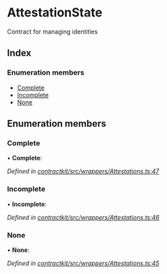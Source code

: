 # AttestationState

Contract for managing identities

## Index

### Enumeration members

* [Complete](../enums/_wrappers_attestations_.attestationstate.md#complete)
* [Incomplete](../enums/_wrappers_attestations_.attestationstate.md#incomplete)
* [None](../enums/_wrappers_attestations_.attestationstate.md#none)

## Enumeration members

### Complete

• **Complete**:

_Defined in_ [_contractkit/src/wrappers/Attestations.ts:47_](https://github.com/celo-org/celo-monorepo/blob/master/packages/contractkit/src/wrappers/Attestations.ts#L47)

### Incomplete

• **Incomplete**:

_Defined in_ [_contractkit/src/wrappers/Attestations.ts:46_](https://github.com/celo-org/celo-monorepo/blob/master/packages/contractkit/src/wrappers/Attestations.ts#L46)

### None

• **None**:

_Defined in_ [_contractkit/src/wrappers/Attestations.ts:45_](https://github.com/celo-org/celo-monorepo/blob/master/packages/contractkit/src/wrappers/Attestations.ts#L45)


